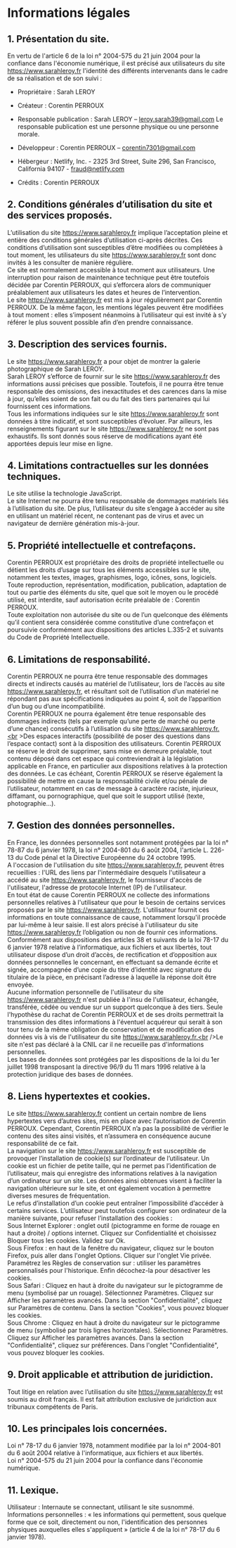# Informations légales

## 1. Présentation du site.

En vertu de l'article 6 de la loi n° 2004-575 du 21 juin 2004 pour la confiance dans l'économie numérique, il est précisé aux utilisateurs du site https://www.sarahleroy.fr l'identité des différents intervenants dans le cadre de sa réalisation et de son suivi :

* Propriétaire : Sarah LEROY
* Créateur : Corentin PERROUX
* Responsable publication : Sarah LEROY – leroy.sarah39@gmail.com
Le responsable publication est une personne physique ou une personne morale.
* Développeur : Corentin PERROUX – corentin7301@gmail.com

* Hébergeur : Netlify, Inc. - 2325 3rd Street, Suite 296, San Francisco, California 94107 - fraud@netlify.com
* Crédits : Corentin PERROUX

## 2. Conditions générales d’utilisation du site et des services proposés.

L’utilisation du site https://www.sarahleroy.fr implique l’acceptation pleine et entière des conditions générales d’utilisation ci-après décrites. Ces conditions d’utilisation sont susceptibles d’être modifiées ou complétées à tout moment, les utilisateurs du site https://www.sarahleroy.fr sont donc invités à les consulter de manière régulière.<br />Ce site est normalement accessible à tout moment aux utilisateurs. Une interruption pour raison de
maintenance technique peut être toutefois décidée par Corentin PERROUX, qui s’efforcera alors de communiquer préalablement aux utilisateurs les dates et heures de l’intervention.<br /> Le site https://www.sarahleroy.fr est mis à jour régulièrement par Corentin PERROUX. De la même façon, les mentions légales peuvent être modifiées à tout moment : elles s’imposent néanmoins à l’utilisateur qui est invité à s’y référer le plus souvent possible afin d’en prendre connaissance.


## 3. Description des services fournis.

Le site https://www.sarahleroy.fr a pour objet de montrer la galerie photographique de Sarah LEROY.<br />Sarah LEROY s’efforce de fournir sur le site https://www.sarahleroy.fr des informations aussi précises que possible. Toutefois, il ne pourra être tenue responsable des omissions, des inexactitudes et des carences dans la mise à jour, qu’elles soient de son fait ou du fait des tiers partenaires qui lui fournissent ces
informations.<br />Tous les informations indiquées sur le site https://www.sarahleroy.fr sont données à titre indicatif, et sont susceptibles d’évoluer. Par ailleurs, les renseignements figurant sur le site https://www.sarahleroy.fr ne sont pas exhaustifs. Ils sont donnés sous réserve de modifications ayant été apportées depuis leur mise en ligne.

## 4. Limitations contractuelles sur les données techniques.

Le site utilise la technologie JavaScript.<br />Le site Internet ne pourra être tenu responsable de dommages matériels liés à l’utilisation du site. De plus, l’utilisateur du site s’engage à accéder au site en utilisant un matériel récent, ne contenant pas de virus et avec un navigateur de dernière génération mis-à-jour.

## 5. Propriété intellectuelle et contrefaçons.

Corentin PERROUX est propriétaire des droits de propriété intellectuelle ou détient les droits d’usage sur tous les éléments accessibles sur le site, notamment les textes, images, graphismes, logo, icônes, sons, logiciels.<br />Toute reproduction, représentation, modification, publication, adaptation de tout ou partie des éléments du site, quel que soit le moyen ou le procédé utilisé, est interdite, sauf autorisation écrite préalable de : Corentin PERROUX.<br />Toute exploitation non autorisée du site ou de l’un quelconque des éléments qu’il contient sera considérée comme constitutive d’une contrefaçon et poursuivie conformément aux dispositions des articles L.335-2 et suivants du Code de Propriété Intellectuelle.

## 6. Limitations de responsabilité.

Corentin PERROUX ne pourra être tenue responsable des dommages directs et indirects causés au matériel de
l’utilisateur, lors de l’accès au site https://www.sarahleroy.fr, et résultant soit de l’utilisation d’un matériel ne répondant pas aux spécifications indiquées au point 4, soit de l’apparition d’un bug ou d’une incompatibilité.<br />Corentin PERROUX ne pourra également être tenue responsable des dommages indirects (tels par exemple qu’une perte de marché ou perte d’une chance) consécutifs à l’utilisation du site https://www.sarahleroy.fr.<br  >Des espaces interactifs (possibilité de poser des questions dans l’espace contact) sont à la disposition des utilisateurs. Corentin PERROUX se réserve le droit de supprimer, sans mise en demeure préalable, tout contenu déposé dans cet espace qui contreviendrait à la législation applicable en France, en particulier aux dispositions relatives à la protection des données. Le cas échéant, Corentin PERROUX se réserve également la possibilité de mettre en cause la responsabilité civile et/ou pénale de l’utilisateur, notamment en cas de message à caractère raciste, injurieux, diffamant, ou pornographique, quel que soit le support utilisé (texte, photographie…).

## 7. Gestion des données personnelles.

En France, les données personnelles sont notamment protégées par la loi n° 78-87 du 6 janvier 1978, la loi n°
2004-801 du 6 août 2004, l'article L. 226-13 du Code pénal et la Directive Européenne du 24 octobre 1995.<br />A
l'occasion de l'utilisation du site https://www.sarahleroy.fr, peuvent êtres recueillies : l'URL des liens par
l'intermédiaire desquels l'utilisateur a accédé au site https://www.sarahleroy.fr, le fournisseur d'accès de
l'utilisateur, l'adresse de protocole Internet (IP) de l'utilisateur.<br />En tout état de cause Corentin PERROUX
ne collecte des informations personnelles relatives à l'utilisateur que pour
le besoin de certains services proposés par le site https://www.sarahleroy.fr. L'utilisateur fournit ces
informations
en toute connaissance de cause, notamment lorsqu'il procède par lui-même à leur saisie. Il est alors précisé à
l'utilisateur du site https://www.sarahleroy.fr l’obligation ou non de fournir ces informations.<br />Conformément
aux dispositions des articles 38 et suivants de la loi 78-17 du 6 janvier 1978 relative à
l’informatique, aux fichiers et aux libertés, tout utilisateur dispose d’un droit d’accès, de rectification et
d’opposition aux données personnelles le concernant, en effectuant sa demande écrite et signée, accompagnée d’une
copie du titre d’identité avec signature du titulaire de la pièce, en précisant l’adresse à laquelle la réponse
doit
être envoyée.<br />Aucune information personnelle de l'utilisateur du site https://www.sarahleroy.fr n'est publiée
à l'insu de
l'utilisateur, échangée, transférée, cédée ou vendue sur un support quelconque à des tiers. Seule l'hypothèse du
rachat de Corentin PERROUX et de ses droits permettrait la transmission des dites informations à l'éventuel
acquéreur qui serait à son tour tenu de la même obligation de conservation et de modification des données vis à
vis
de l'utilisateur du site https://www.sarahleroy.fr.<br />Le site n'est pas déclaré à la CNIL car il ne recueille
pas d'informations personnelles.<br />Les bases de données sont protégées par les dispositions de la loi du 1er
juillet 1998 transposant la directive 96/9
du 11 mars 1996 relative à la protection juridique des bases de données.


## 8. Liens hypertextes et cookies.

Le site https://www.sarahleroy.fr contient un certain nombre de liens hypertextes vers d’autres sites, mis en
place
avec l’autorisation de Corentin PERROUX. Cependant, Corentin PERROUX n’a pas la possibilité de vérifier le contenu
des sites ainsi visités, et n’assumera en conséquence aucune responsabilité de ce fait.<br />La navigation sur le
site https://www.sarahleroy.fr est susceptible de provoquer l’installation de cookie(s) sur
l’ordinateur de l’utilisateur. Un cookie est un fichier de petite taille, qui ne permet pas l’identification de
l’utilisateur, mais qui enregistre des informations relatives à la navigation d’un ordinateur sur un site. Les
données ainsi obtenues visent à faciliter la navigation ultérieure sur le site, et ont également vocation à
permettre diverses mesures de fréquentation.<br />Le refus d’installation d’un cookie peut entraîner
l’impossibilité d’accéder à certains services. L’utilisateur peut
toutefois configurer son ordinateur de la manière suivante, pour refuser l’installation des cookies :<br />Sous
Internet Explorer : onglet outil (pictogramme en forme de rouage en haut a droite) / options internet. Cliquez
sur Confidentialité et choisissez Bloquer tous les cookies. Validez sur Ok.<br />Sous Firefox : en haut de la
fenêtre du navigateur, cliquez sur le bouton Firefox, puis aller dans l'onglet Options.
Cliquer sur l'onglet Vie privée. Paramétrez les Règles de conservation sur : utiliser les paramètres personnalisés
pour l'historique. Enfin décochez-la pour désactiver les cookies.<br />Sous Safari : Cliquez en haut à droite du
navigateur sur le pictogramme de menu (symbolisé par un rouage).
Sélectionnez Paramètres. Cliquez sur Afficher les paramètres avancés. Dans la section "Confidentialité", cliquez
sur
Paramètres de contenu. Dans la section "Cookies", vous pouvez bloquer les cookies.<br />Sous Chrome : Cliquez en
haut à droite du navigateur sur le pictogramme de menu (symbolisé par trois lignes
horizontales). Sélectionnez Paramètres. Cliquez sur Afficher les paramètres avancés. Dans la section
"Confidentialité", cliquez sur préférences. Dans l'onglet "Confidentialité", vous pouvez bloquer les cookies.


## 9. Droit applicable et attribution de juridiction.

Tout litige en relation avec l’utilisation du site https://www.sarahleroy.fr est soumis au droit français. Il est
fait attribution exclusive de juridiction aux tribunaux compétents de Paris.

## 10. Les principales lois concernées.

Loi n° 78-17 du 6 janvier 1978, notamment modifiée par la loi n° 2004-801 du 6 août 2004 relative à
l'informatique,
aux fichiers et aux libertés.<br />Loi n° 2004-575 du 21 juin 2004 pour la confiance dans l'économie numérique.

## 11. Lexique.

Utilisateur : Internaute se connectant, utilisant le site susnommé.<br />Informations personnelles : « les
informations qui permettent, sous quelque forme que ce soit, directement ou non,
l'identification des personnes physiques auxquelles elles s'appliquent » (article 4 de la loi n° 78-17 du 6
janvier
1978).